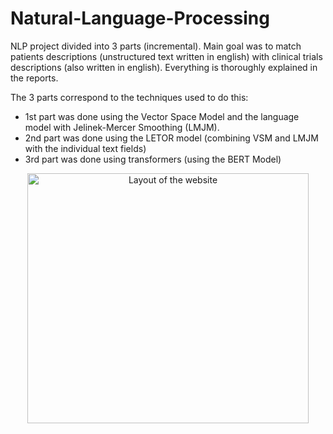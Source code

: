 # Natural-Language-Processing
NLP project divided into 3 parts (incremental). Main goal was to match patients descriptions (unstructured text written in english) with clinical trials descriptions (also written in english). Everything is thoroughly explained in the reports.

The 3 parts correspond to the techniques used to do this:
- 1st part was done using the Vector Space Model and the language model with Jelinek-Mercer Smoothing (LMJM).
- 2nd part was done using the LETOR model (combining VSM and LMJM with the individual text fields)
- 3rd part was done using transformers (using the BERT Model)

<p align="center">
       <img src="https://i.imgur.com/GElcPJq.jpeg" width="450" height="400" alt="Layout of the website">
</p>
